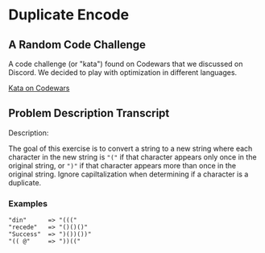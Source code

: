 # Duplicate Encode

## A Random Code Challenge

A code challenge (or "kata") found on Codewars that we discussed on Discord.
We decided to play with optimization in different languages.

[Kata on Codewars](https://www.codewars.com/kata/54b42f9314d9229fd6000d9c)

## Problem Description Transcript

Description:

The goal of this exercise is to convert a string to a new string where each
character in the new string is `"("` if that character appears only once in
the original string, or `")"` if that character appears more than once in the
original string. Ignore capiltalization when determining if a character is a
duplicate.

### Examples

```text
"din"      => "((("
"recede"   => "()()()"
"Success"  => ")())())"
"(( @"     => "))(("
```
